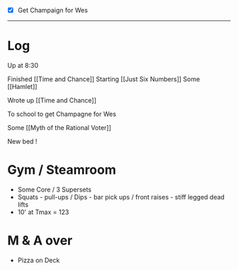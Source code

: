 
- [x] Get Champaign for Wes
---

# Log

Up at 8:30 

Finished [[Time and Chance]]
Starting [[Just Six Numbers]]
Some [[Hamlet]]

Wrote up [[Time and Chance]]

To school to get Champagne for Wes

Some [[Myth of the Rational Voter]]

New bed !

# Gym / Steamroom
- Some Core / 3 Supersets
- Squats - pull-ups / Dips - bar pick ups / front raises - stiff legged dead lifts
- 10' at Tmax = 123

# M & A over 
- Pizza on Deck

